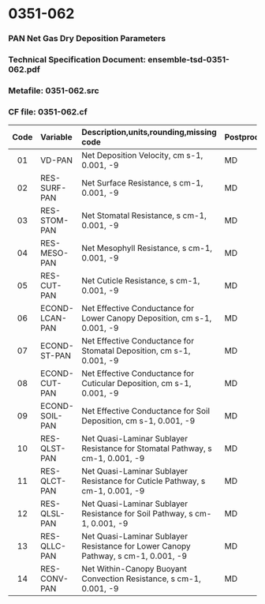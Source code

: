 # 0351-062
### PAN Net Gas Dry Deposition Parameters
### Technical Specification Document: ensemble-tsd-0351-062.pdf
### Metafile: 0351-062.src
### CF file: 0351-062.cf
|Code|Variable|Description,units,rounding,missing code|Postprocessing|
|:-:|:-|:-|:-|
|01|VD-PAN|Net Deposition Velocity, cm s-1, 0.001, -9|MD|
|02|RES-SURF-PAN|Net Surface Resistance, s cm-1, 0.001, -9|MD|
|03|RES-STOM-PAN|Net Stomatal Resistance, s cm-1, 0.001, -9|MD|
|04|RES-MESO-PAN|Net Mesophyll Resistance, s cm-1, 0.001, -9|MD|
|05|RES-CUT-PAN|Net Cuticle Resistance, s cm-1, 0.001, -9|MD|
|06|ECOND-LCAN-PAN|Net Effective Conductance for Lower Canopy Deposition, cm s-1, 0.001, -9|MD|
|07|ECOND-ST-PAN|Net Effective Conductance for Stomatal Deposition, cm s-1, 0.001, -9|MD|
|08|ECOND-CUT-PAN|Net Effective Conductance for Cuticular Deposition, cm s-1, 0.001, -9|MD|
|09|ECOND-SOIL-PAN|Net Effective Conductance for Soil Deposition, cm s-1, 0.001, -9|MD|
|10|RES-QLST-PAN|Net Quasi-Laminar Sublayer Resistance for Stomatal Pathway, s cm-1, 0.001, -9|MD|
|11|RES-QLCT-PAN|Net Quasi-Laminar Sublayer Resistance for Cuticle Pathway, s cm-1, 0.001, -9|MD|
|12|RES-QLSL-PAN|Net Quasi-Laminar Sublayer Resistance for Soil  Pathway, s cm-1, 0.001, -9|MD|
|13|RES-QLLC-PAN|Net Quasi-Laminar Sublayer Resistance for Lower Canopy Pathway, s cm-1, 0.001, -9|MD|
|14|RES-CONV-PAN|Net Within-Canopy Buoyant Convection Resistance, s cm-1, 0.001, -9|MD|
